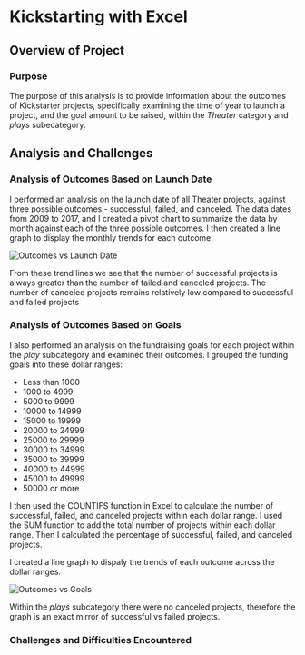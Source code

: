 # Kickstarting with Excel
## Overview of Project
### Purpose
The purpose of this analysis is to provide information about the outcomes of Kickstarter projects, specifically examining the time of year to launch a project, and the goal amount to be raised, within the *Theater* category and *plays* subecategory.  

## Analysis and Challenges

### Analysis of Outcomes Based on Launch Date

I performed an analysis on the launch date of all Theater projects, against three possible outcomes - successful, failed, and canceled. The data dates from 2009 to 2017, and I created a pivot chart to summarize the data by month against each of the three possible outcomes. I then created a line graph to display the monthly trends for each outcome. 

![Outcomes vs Launch Date](/assets/images/Theater_Outcomes_vs_Launch.png)

From these trend lines we see that the number of successful projects is always greater than the number of failed and canceled projects. The number of canceled projects remains relatively low compared to successful and failed projects

### Analysis of Outcomes Based on Goals

I also performed an analysis on the fundraising goals for each project within the *play* subcategory and examined their outcomes. I grouped the funding goals into these dollar ranges:
- Less than 1000
- 1000 to 4999
- 5000 to 9999
- 10000 to 14999
- 15000 to 19999
- 20000 to 24999
- 25000 to 29999
- 30000 to 34999
- 35000 to 39999
- 40000 to 44999
- 45000 to 49999
- 50000 or more

I then used the COUNTIFS function in Excel to calculate the number of successful, failed, and canceled projects within each dollar range. I used the SUM function to add the total number of projects within each dollar range. Then I calculated the percentage of successful, failed, and canceled projects.

I created a line graph to dispaly the trends of each outcome across the dollar ranges. 

![Outcomes vs Goals](/assets/images/Outcomes_vs_Goals.png)

Within the *plays* subcategory there were no canceled projects, therefore the graph is an exact mirror of successful vs failed projects. 

### Challenges and Difficulties Encountered

